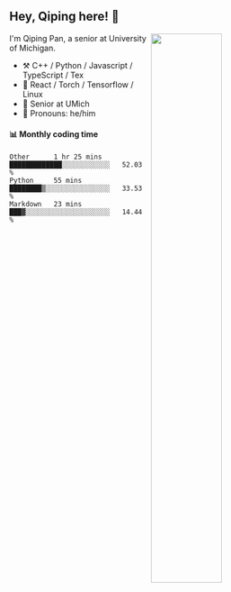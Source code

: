 

## Hey, Qiping here! :wave:

[<img align="right" width="50%" src="https://github-readme-stats.vercel.app/api?username=ppppqp&theme=dark&show_icons=true">](https://metrics.lecoq.io/ppppqp?template=classic)


I'm Qiping Pan, a senior at University of Michigan.

-   :hammer_and_pick: C++ / Python / Javascript / TypeScript / Tex
-   :pencil: React / Torch / Tensorflow / Linux 
-   :seedling: Senior at UMich
-   :man: Pronouns: he/him



#### :bar_chart: Monthly coding time

<!--START_SECTION:waka-->
```text
Other      1 hr 25 mins    █████████████░░░░░░░░░░░░   52.03 % 
Python     55 mins         ████████▒░░░░░░░░░░░░░░░░   33.53 % 
Markdown   23 mins         ███▓░░░░░░░░░░░░░░░░░░░░░   14.44 % 
```
<!--END_SECTION:waka-->